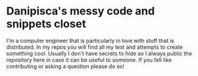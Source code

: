 # Danipisca's messy code and snippets closet

I'm a computer engineer that is particularly in love with stuff that is distributed. In my repos you will find all my test and attempts to create something cool. 
Usually I don't have secrets to hide so I always public the repository here in case it can be useful to someone.
If you fell like contributing or asking a question please do so!
